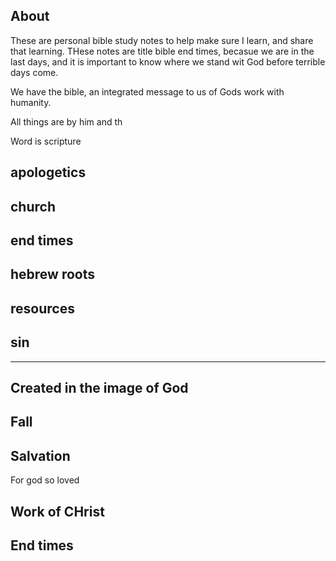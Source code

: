## About

These are personal bible study notes to help make sure I learn, and share that learning.
THese notes are title bible end times, becasue we are in the last days, 
and it is important to know where we stand wit God before terrible days come.

We have the bible, an integrated message to us of Gods work with humanity. 

All things are by him and th

Word is scripture

## apologetics

## church

## end times

## hebrew roots

## resources

## sin

------

## Created in the image of God

## Fall

## Salvation

For god so loved

## Work of CHrist

## End times